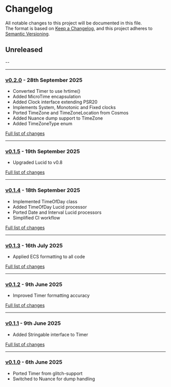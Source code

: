 # Changelog

All notable changes to this project will be documented in this file.<br>
The format is based on [Keep a Changelog](https://keepachangelog.com/en/1.0.0/),
and this project adheres to [Semantic Versioning](https://semver.org/spec/v2.0.0.html).

## Unreleased
--

---

### [v0.2.0](https://github.com/decodelabs/kairos/commits/v0.2.0) - 28th September 2025

- Converted Timer to use hrtime()
- Added MicroTime encapsulation
- Added Clock interface extending PSR20
- Implements System, Monotonic and Fixed clocks
- Ported TimeZone and TimeZoneLocation from Cosmos
- Added Nuance dump support to TimeZone
- Added TimeZoneType enum

[Full list of changes](https://github.com/decodelabs/kairos/compare/v0.1.5...v0.2.0)

---

### [v0.1.5](https://github.com/decodelabs/kairos/commits/v0.1.5) - 19th September 2025

- Upgraded Lucid to v0.8

[Full list of changes](https://github.com/decodelabs/kairos/compare/v0.1.4...v0.1.5)

---

### [v0.1.4](https://github.com/decodelabs/kairos/commits/v0.1.4) - 18th September 2025

- Implemented TimeOfDay class
- Added TimeOfDay Lucid processor
- Ported Date and Interval Lucid processors
- Simplified CI workflow

[Full list of changes](https://github.com/decodelabs/kairos/compare/v0.1.3...v0.1.4)

---

### [v0.1.3](https://github.com/decodelabs/kairos/commits/v0.1.3) - 16th July 2025

- Applied ECS formatting to all code

[Full list of changes](https://github.com/decodelabs/kairos/compare/v0.1.2...v0.1.3)

---

### [v0.1.2](https://github.com/decodelabs/kairos/commits/v0.1.2) - 9th June 2025

- Improved Timer formatting accuracy

[Full list of changes](https://github.com/decodelabs/kairos/compare/v0.1.1...v0.1.2)

---

### [v0.1.1](https://github.com/decodelabs/kairos/commits/v0.1.1) - 9th June 2025

- Added Stringable interface to Timer

[Full list of changes](https://github.com/decodelabs/kairos/compare/v0.1.0...v0.1.1)

---

### [v0.1.0](https://github.com/decodelabs/kairos/commits/v0.1.0) - 6th June 2025

- Ported Timer from glitch-support
- Switched to Nuance for dump handling
